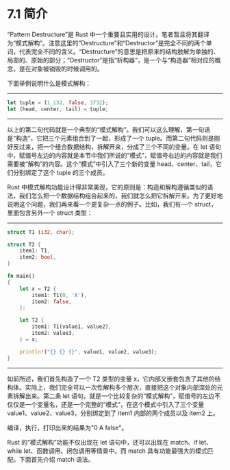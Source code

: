 # 7.1 简介

“Pattern Destructure”是 Rust 中一个重要且实用的设计。笔者暂且将其翻译为“模式解构”。注意这里的“Destructure”和“Destructor”是完全不同的两个单词，代表完全不同的含义。“Destructure”的意思是把原来的结构肢解为单独的、局部的、原始的部分；“Destructor”是指“析构器”，是一个与“构造器”相对应的概念，是在对象被销毁的时候调用的。

下面举例说明什么是模式解构：

---

```rust
let tuple = (1_i32, false, 3f32);
let (head, center, tail) = tuple;
```

---

以上的第二句代码就是一个典型的“模式解构”。我们可以这么理解，第一句话是“构造”，它把三个元素组合到了一起，形成了一个 tuple。而第二句代码则是刚好反过来，把一个组合数据结构，拆解开来，分成了三个不同的变量。在 let 语句中，赋值号左边的内容就是本节中我们所说的“模式”，赋值号右边的内容就是我们需要被“解构”的内容。这个“模式”中引入了三个新的变量 head、center、tail，它们分别绑定了这个 tuple 的三个成员。

Rust 中模式解构功能设计得非常美观，它的原则是：构造和解构遵循类似的语法，我们怎么把一个数据结构组合起来的，我们就怎么把它拆解开来。为了更好地说明这个问题，我们再来看一个更复杂一点的例子。比如，我们有一个 struct，里面包含另外一个 struct 类型：

---

```rust
struct T1 (i32, char);

struct T2 {
    item1: T1,
    item2: bool,
}

fn main()
{
    let x = T2 {
        item1: T1(0, 'A'),
        item2: false,
    };

    let T2 {
        item1: T1(value1, value2),
        item2: value3,
    } = x;

    println!("{} {} {}", value1, value2, value3);
}
```

---

如前所述，我们首先构造了一个 T2 类型的变量 x，它内部又嵌套包含了其他的结构体。实际上，我们完全可以一次性解构多个层次，直接把这个对象内部深处的元素拆解出来。第二条 let 语句，就是一个比较复杂的“模式解构”，赋值号的左边不仅仅是一个变量名，还是一个完整的“模式”，在这个模式中引入了三个变量 value1、value2、value3，分别绑定到了 item1 内部的两个成员以及 item2 上。

编译，执行，打印出来的结果为"0 A false"。

Rust 的“模式解构”功能不仅出现在 let 语句中，还可以出现在 match、if let、while let、函数调用、闭包调用等情景中。而 match 具有功能最强大的模式匹配。下面首先介绍 match 语法。

